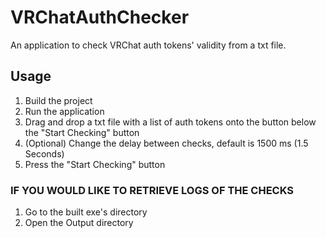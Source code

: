 # VRChatAuthChecker
An application to check VRChat auth tokens' validity from a txt file.

## Usage

1. Build the project
2. Run the application
3. Drag and drop a txt file with a list of auth tokens onto the button below the "Start Checking" button
4. (Optional) Change the delay between checks, default is 1500 ms (1.5 Seconds)
5. Press the "Start Checking" button

### IF YOU WOULD LIKE TO RETRIEVE LOGS OF THE CHECKS 

1. Go to the built exe's directory
2. Open the Output directory
